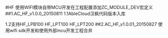 #HF
使用WIFI模块自带MCU开发在工程配置添加ZC_MODULE_DEV宏定义
##1.AC_HF_v1.0.0_20150811
1.1AbleCloud汉枫代码版本入库

1.2支持HF_LPB100 HF_LPT100 HF_LPT200
##2.AC_HF_v1.0.01_20150827
使用wifi sdk开发和使用外部mcu开发工程合并
